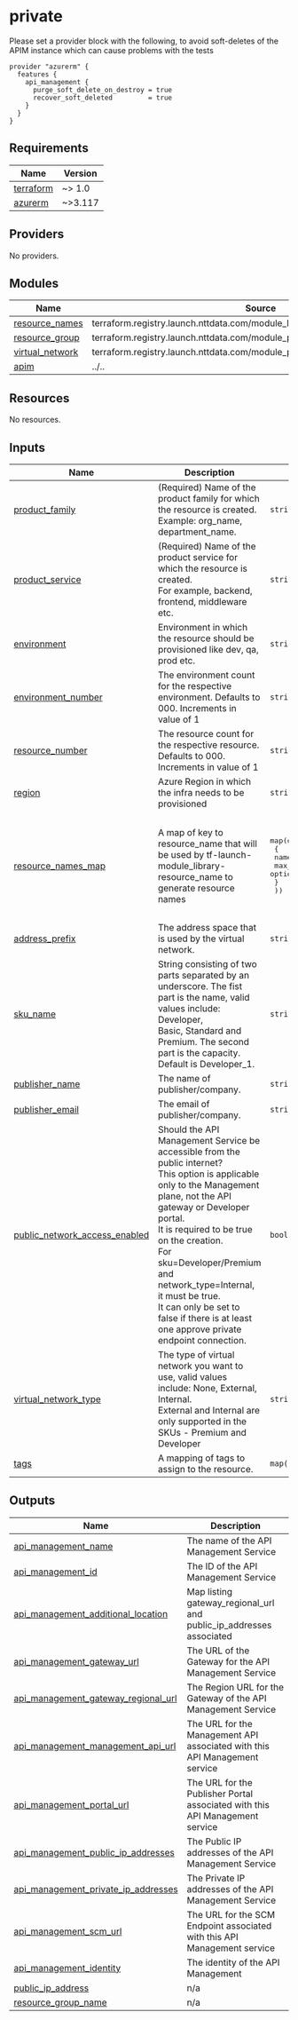 # private

Please set a provider block with the following, to avoid soft-deletes of the APIM instance which can cause problems with the tests
```
provider "azurerm" {
  features {
    api_management {
      purge_soft_delete_on_destroy = true
      recover_soft_deleted         = true
    }
  }
}
```


<!-- BEGINNING OF PRE-COMMIT-TERRAFORM DOCS HOOK -->
## Requirements

| Name | Version |
|------|---------|
| <a name="requirement_terraform"></a> [terraform](#requirement\_terraform) | ~> 1.0 |
| <a name="requirement_azurerm"></a> [azurerm](#requirement\_azurerm) | ~>3.117 |

## Providers

No providers.

## Modules

| Name | Source | Version |
|------|--------|---------|
| <a name="module_resource_names"></a> [resource\_names](#module\_resource\_names) | terraform.registry.launch.nttdata.com/module_library/resource_name/launch | ~> 1.0 |
| <a name="module_resource_group"></a> [resource\_group](#module\_resource\_group) | terraform.registry.launch.nttdata.com/module_primitive/resource_group/azurerm | ~> 1.0 |
| <a name="module_virtual_network"></a> [virtual\_network](#module\_virtual\_network) | terraform.registry.launch.nttdata.com/module_primitive/virtual_network/azurerm | ~> 3.0 |
| <a name="module_apim"></a> [apim](#module\_apim) | ../.. | n/a |

## Resources

No resources.

## Inputs

| Name | Description | Type | Default | Required |
|------|-------------|------|---------|:--------:|
| <a name="input_product_family"></a> [product\_family](#input\_product\_family) | (Required) Name of the product family for which the resource is created.<br>    Example: org\_name, department\_name. | `string` | `"dso"` | no |
| <a name="input_product_service"></a> [product\_service](#input\_product\_service) | (Required) Name of the product service for which the resource is created.<br>    For example, backend, frontend, middleware etc. | `string` | `"apim"` | no |
| <a name="input_environment"></a> [environment](#input\_environment) | Environment in which the resource should be provisioned like dev, qa, prod etc. | `string` | `"dev"` | no |
| <a name="input_environment_number"></a> [environment\_number](#input\_environment\_number) | The environment count for the respective environment. Defaults to 000. Increments in value of 1 | `string` | `"000"` | no |
| <a name="input_resource_number"></a> [resource\_number](#input\_resource\_number) | The resource count for the respective resource. Defaults to 000. Increments in value of 1 | `string` | `"000"` | no |
| <a name="input_region"></a> [region](#input\_region) | Azure Region in which the infra needs to be provisioned | `string` | `"eastus"` | no |
| <a name="input_resource_names_map"></a> [resource\_names\_map](#input\_resource\_names\_map) | A map of key to resource\_name that will be used by tf-launch-module\_library-resource\_name to generate resource names | <pre>map(object(<br>    {<br>      name       = string<br>      max_length = optional(number, 60)<br>    }<br>  ))</pre> | <pre>{<br>  "resource_group": {<br>    "max_length": 60,<br>    "name": "rg"<br>  },<br>  "virtual_network": {<br>    "name": "vnet"<br>  }<br>}</pre> | no |
| <a name="input_address_prefix"></a> [address\_prefix](#input\_address\_prefix) | The address space that is used by the virtual network. | `string` | `"10.6.0.0/16"` | no |
| <a name="input_sku_name"></a> [sku\_name](#input\_sku\_name) | String consisting of two parts separated by an underscore. The fist part is the name, valid values include: Developer,<br>    Basic, Standard and Premium. The second part is the capacity. Default is Developer\_1. | `string` | `"Developer_1"` | no |
| <a name="input_publisher_name"></a> [publisher\_name](#input\_publisher\_name) | The name of publisher/company. | `string` | n/a | yes |
| <a name="input_publisher_email"></a> [publisher\_email](#input\_publisher\_email) | The email of publisher/company. | `string` | n/a | yes |
| <a name="input_public_network_access_enabled"></a> [public\_network\_access\_enabled](#input\_public\_network\_access\_enabled) | Should the API Management Service be accessible from the public internet?<br>    This option is applicable only to the Management plane, not the API gateway or Developer portal.<br>    It is required to be true on the creation.<br>    For sku=Developer/Premium and network\_type=Internal, it must be true.<br>    It can only be set to false if there is at least one approve private endpoint connection. | `bool` | `true` | no |
| <a name="input_virtual_network_type"></a> [virtual\_network\_type](#input\_virtual\_network\_type) | The type of virtual network you want to use, valid values include: None, External, Internal.<br>    External and Internal are only supported in the SKUs - Premium and Developer | `string` | `"None"` | no |
| <a name="input_tags"></a> [tags](#input\_tags) | A mapping of tags to assign to the resource. | `map(string)` | `{}` | no |

## Outputs

| Name | Description |
|------|-------------|
| <a name="output_api_management_name"></a> [api\_management\_name](#output\_api\_management\_name) | The name of the API Management Service |
| <a name="output_api_management_id"></a> [api\_management\_id](#output\_api\_management\_id) | The ID of the API Management Service |
| <a name="output_api_management_additional_location"></a> [api\_management\_additional\_location](#output\_api\_management\_additional\_location) | Map listing gateway\_regional\_url and public\_ip\_addresses associated |
| <a name="output_api_management_gateway_url"></a> [api\_management\_gateway\_url](#output\_api\_management\_gateway\_url) | The URL of the Gateway for the API Management Service |
| <a name="output_api_management_gateway_regional_url"></a> [api\_management\_gateway\_regional\_url](#output\_api\_management\_gateway\_regional\_url) | The Region URL for the Gateway of the API Management Service |
| <a name="output_api_management_management_api_url"></a> [api\_management\_management\_api\_url](#output\_api\_management\_management\_api\_url) | The URL for the Management API associated with this API Management service |
| <a name="output_api_management_portal_url"></a> [api\_management\_portal\_url](#output\_api\_management\_portal\_url) | The URL for the Publisher Portal associated with this API Management service |
| <a name="output_api_management_public_ip_addresses"></a> [api\_management\_public\_ip\_addresses](#output\_api\_management\_public\_ip\_addresses) | The Public IP addresses of the API Management Service |
| <a name="output_api_management_private_ip_addresses"></a> [api\_management\_private\_ip\_addresses](#output\_api\_management\_private\_ip\_addresses) | The Private IP addresses of the API Management Service |
| <a name="output_api_management_scm_url"></a> [api\_management\_scm\_url](#output\_api\_management\_scm\_url) | The URL for the SCM Endpoint associated with this API Management service |
| <a name="output_api_management_identity"></a> [api\_management\_identity](#output\_api\_management\_identity) | The identity of the API Management |
| <a name="output_public_ip_address"></a> [public\_ip\_address](#output\_public\_ip\_address) | n/a |
| <a name="output_resource_group_name"></a> [resource\_group\_name](#output\_resource\_group\_name) | n/a |
<!-- END OF PRE-COMMIT-TERRAFORM DOCS HOOK -->
